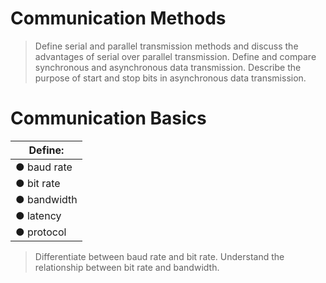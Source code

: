# Communication Methods

>Define serial and parallel transmission methods and discuss the advantages of serial over parallel transmission. 
>Define and compare synchronous and asynchronous data transmission. 
>Describe the purpose of start and stop bits in asynchronous data transmission.
# Communication Basics
| Define:     |
| ----------- |
| ● baud rate |
| ● bit rate  |
| ● bandwidth |
| ● latency   |
| ● protocol  |

>Differentiate between baud rate and bit rate. 
>Understand the relationship between bit rate and bandwidth.
